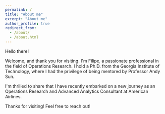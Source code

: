 ```yaml
---
permalink: /
title: "About me"
excerpt: "About me"
author_profile: true
redirect_from:
  - /about/
  - /about.html
---
```

Hello there!

Welcome, and thank you for visiting.
I'm Filipe, a passionate professional in the field of Operations Research.
I hold a Ph.D. from the Georgia Institute of Technology,
where I had the privilege of being mentored by Professor Andy Sun.

I'm thrilled to share that I have recently embarked on a new journey as
an Operations Research and Advanced Analytics Consultant at American Airlines.

Thanks for visiting! Feel free to reach out!
